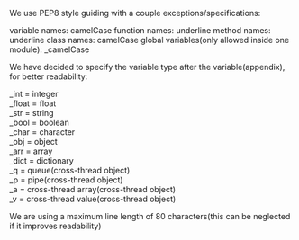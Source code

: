 We use PEP8 style guiding with a couple exceptions/specifications:

variable names: camelCase
function names: underline
method names: underline
class names: camelCase
global variables(only allowed inside one module): _camelCase

We have decided to specify the variable type after the variable(appendix), for better readability:

_int = integer</br>
_float = float</br>
_str = string</br>
_bool = boolean</br>
_char = character</br>
_obj = object</br>
_arr = array</br>
_dict = dictionary</br>
_q = queue(cross-thread object)</br>
_p = pipe(cross-thread object)</br>
_a = cross-thread array(cross-thread object)</br>
_v = cross-thread value(cross-thread object)</br>

We are using a maximum line length of 80 characters(this can be neglected if it improves readability)
